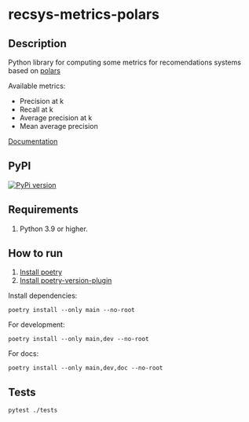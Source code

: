 # recsys-metrics-polars

## Description

Python library for computing some metrics for recomendations systems based on [polars](https://www.pola.rs/)

Available metrics:
* Precision at k
* Recall at k
* Average precision at k
* Mean average precision

[Documentation](https://kernela.github.io/recsys-metrics-polars/_autosummary/recsys_metrics_polars.data_info.html#module-recsys_metrics_polars.data_info)

## PyPI

[![PyPi version](https://badge.fury.io/py/recsys-metrics-polars.svg)](https://badge.fury.io/py/recsys-metrics-polars)

## Requirements

1. Python 3.9 or higher.

## How to run

1. [Install poetry](https://python-poetry.org/docs/#installation)
2. [Install poetry-version-plugin](https://pypi.org/project/poetry-version-plugin/)

Install dependencies:
```
poetry install --only main --no-root
```

For development:
```
poetry install --only main,dev --no-root
```

For docs:
```
poetry install --only main,dev,doc --no-root
```

## Tests

```
pytest ./tests
```
